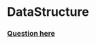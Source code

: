 # DataStructure

### [Question here](https://github.com/alphanse82/DataStructure/blob/master/ComputeShotSequenceLength.cs)
